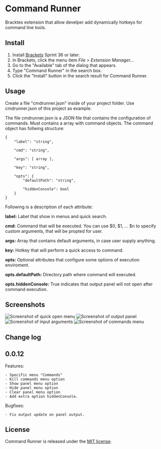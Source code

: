 Command Runner
=======================

Bracktes extension that allow develper add dynamically hotkeys for command line tools.

Install
-------

1. Install [Brackets](http://download.brackets.io/) Sprint 36 or later.
2. In Brackets, click the menu item *File > Extension Manager...*
3. Go to the "Available" tab of the dialog that appears.
4. Type "Command Runner" in the search box.
5. Click the "Install" button in the search result for Command Runner.

Usage
-----

Create a file "cmdrunner.json" inside of your project folder. Use cmdrunner.json of this project as example.


The file cmdrunner.json is a JSON file that contains the configuration of commands. Must contains a array with command objects. The command object has follwing structure:

```
{
    "label": "string",
    
    "cmd": "string",
    
    "args": [ array ],
    
    "key": "string",
    
    "opts": {
        "defaultPath": "string",
        
        "hiddenConsole": bool
    }
}
```

Following is a description of each attribute:

**label:** Label that show in menus and quick search.

**cmd:** Command that will be executed. You can use $0, $1, ... $n to specify custom arguments, that will be propted for user.

**args:** Array that contains default arguments, in case user supply anything.

**key:** Hotkey that will perform a quick access to command.

**opts:** Optional attributes that configure some options of execution enviroment. 
    
**opts.defaultPath:** Directory path where command will executed.

**opts.hiddenConsole:** True indicates that output panel will not open after command execution.

Screenshots
-----------

![Screenshot of quick open menu](https://raw.github.com/tarcisiojr/brackets-command-runner/screenshots/shot01.png)
![Screenshot of output panel](https://raw.github.com/tarcisiojr/brackets-command-runner/screenshots/shot02.png)
![Screenshot of input arguments](https://raw.github.com/tarcisiojr/brackets-command-runner/screenshots/shot03.png)
![Screenshot of commands menu](https://raw.github.com/tarcisiojr/brackets-command-runner/screenshots/shot04.png)


Change log
----------

## 0.0.12

Features:

    - Specific menu "Commands"
    - Kill commands menu option
    - Show panel menu option
    - Hide panel menu option
    - Clear panel menu option
    - Add extra option hiddenConsole.
    
Bugfixes:

    - Fix output update on panel output.

License
-------

Command Runner is released under the [MIT license](http://opensource.org/licenses/MIT).
